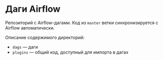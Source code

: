 # Даги Airflow

Репозиторий с Airflow-дагами. Код из `master` ветки синхронизируется с Airflow автоматически.

Описание содержимого директорий:
- `dags` — даги
- `plugins` — общий код, доступный для импорта в дагах
